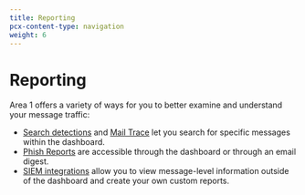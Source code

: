 ```yaml
---
title: Reporting
pcx-content-type: navigation
weight: 6
---
```


# Reporting

Area 1 offers a variety of ways for you to better examine and understand your message traffic:

- [Search detections](/email-security/reporting/search-detections/) and [Mail Trace](/email-security/reporting/mailtrace/) let you search for specific messages within the dashboard.
- [Phish Reports](/email-security/reporting/phish-reports/) are accessible through the dashboard or through an email digest.
- [SIEM integrations](/email-security/reporting/siem-integration/) allow you to view message-level information outside of the dashboard and create your own custom reports.